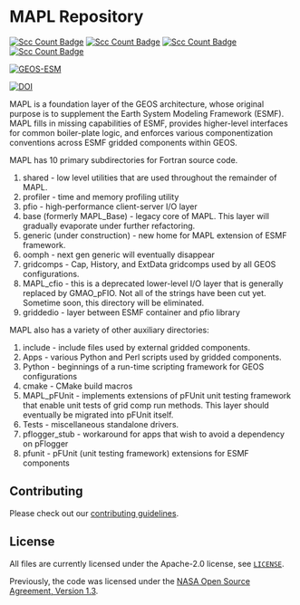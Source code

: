 # MAPL Repository

[![Scc Count Badge](https://sloc.xyz/github/GEOS-ESM/MAPL/?category=code)](https://github.com/GEOS-ESM/MAPL/)
[![Scc Count Badge](https://sloc.xyz/github/GEOS-ESM/MAPL/?category=comments)](https://github.com/GEOS-ESM/MAPL/)
[![Scc Count Badge](https://sloc.xyz/github/GEOS-ESM/MAPL/?category=blanks)](https://github.com/GEOS-ESM/MAPL/)
[![Scc Count Badge](https://sloc.xyz/github/GEOS-ESM/MAPL/?category=lines)](https://github.com/GEOS-ESM/MAPL/)

[![GEOS-ESM](https://circleci.com/gh/GEOS-ESM/MAPL.svg?style=svg)](https://app.circleci.com/pipelines/github/GEOS-ESM/MAPL)

[![DOI](https://zenodo.org/badge/195083467.svg)](https://zenodo.org/badge/latestdoi/195083467)

MAPL is a foundation layer of the GEOS architecture, whose original purpose is to supplement the Earth System Modeling Framework (ESMF).   MAPL fills in missing capabilities of ESMF, provides higher-level interfaces for common boiler-plate logic, and enforces various componentization conventions across ESMF gridded components within GEOS.

MAPL has 10 primary subdirectories for Fortran source code.
1. shared - low level utilities that are used throughout the remainder of MAPL.
2. profiler - time and memory profiling utility
3. pfio - high-performance client-server I/O layer
5. base (formerly MAPL_Base) - legacy core of MAPL.   This layer will gradually evaporate under further refactoring.
6. generic (under construction) - new home for MAPL extension of ESMF framework.
7. oomph - next gen generic will eventually disappear
8. gridcomps - Cap, History, and ExtData gridcomps used by all GEOS configurations.
9. MAPL_cfio - this is a deprecated lower-level I/O layer that is generally replaced by GMAO_pFIO.    Not all of the strings have been cut yet.  Sometime soon, this directory will be eliminated.
10. griddedio - layer between ESMF container and pfio library


MAPL also has a variety of other auxiliary directories:
1. include - include files used by external gridded components.
2. Apps - various Python and Perl scripts used by gridded components.
3. Python - beginnings of a run-time scripting framework for GEOS configurations
4. cmake - CMake build macros
5. MAPL_pFUnit - implements extensions of pFUnit unit testing framework that enable unit tests of grid comp run methods.   This layer should eventually be migrated into pFUnit itself.
6. Tests - miscellaneous standalone drivers.
7. pflogger_stub - workaround for apps that wish to avoid a dependency on pFlogger
8. pfunit - pFUnit (unit testing framework) extensions for ESMF components





## Contributing

Please check out our [contributing guidelines](CONTRIBUTING.md).

## License

All files are currently licensed under the Apache-2.0 license, see [`LICENSE`](LICENSE).

Previously, the code was licensed under the [NASA Open Source Agreement, Version 1.3](LICENSE-NOSA).
